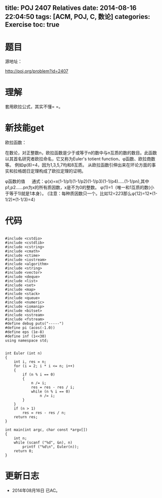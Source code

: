 title: POJ 2407 Relatives
date: 2014-08-16 22:04:50
tags: [ACM, POJ, C, 数论]
categories: Exercise
toc: true
---
# 题目
源地址：

http://poj.org/problem?id=2407

# 理解
套用欧拉公式，其实不懂= =。

<!-- more -->

# 新技能get
欧拉函数：
>
在数论，对正整数n，欧拉函数是少于或等于n的数中与n互质的数的数目。此函数以其首名研究者欧拉命名，它又称为Euler's totient function、φ函数、欧拉商数等。 例如φ(8)=4，因为1,3,5,7均和8互质。 从欧拉函数引伸出来在环论方面的事实和拉格朗日定理构成了欧拉定理的证明。

φ函数的值 　
通式：φ(x)=x(1-1/p1)(1-1/p2)(1-1/p3)(1-1/p4)…..(1-1/pn),其中p1,p2……pn为x的所有质因数，x是不为0的整数。
φ(1)=1（唯一和1互质的数(小于等于1)就是1本身）。
(注意：每种质因数只一个。比如12=2*2*3那么φ(12)=12*(1-1/2)*(1-1/3)=4）

# 代码

```

#include <cstdio>
#include <cstdlib>
#include <cstring>
#include <cmath>
#include <ctime>
#include <iostream>
#include <algorithm>
#include <string>
#include <vector>
#include <deque>
#include <list>
#include <set>
#include <map>
#include <stack>
#include <queue>
#include <numeric>
#include <iomanip>
#include <bitset>
#include <sstream>
#include <fstream>
#define debug puts("-----")
#define pi (acos(-1.0))
#define eps (1e-8)
#define inf (1<<30)
using namespace std;


int Euler (int n)
{
    int i, res = n;
    for (i = 2; i * i <= n; i++)
    {
        if (n % i == 0)
        {
            n /= i;
            res = res - res / i;
            while (n % i == 0)
                n /= i;
        }
    }
    if (n > 1)
        res = res - res / n;
    return res;
}

int main(int argc, char const *argv[])
{
    int n;
    while (scanf ("%d", &n), n)
        printf ("%d\n", Euler(n));
    return 0;
}

```

# 更新日志
- 2014年08月16日 已AC。